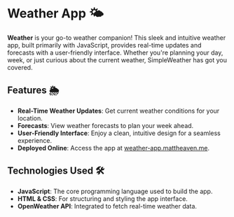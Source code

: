 # Weather App 🌤️

**Weather** is your go-to weather companion! This sleek and intuitive weather app, built primarily with JavaScript, provides real-time updates and forecasts with a user-friendly interface. Whether you're planning your day, week, or just curious about the current weather, SimpleWeather has got you covered.

## Features 🌦️

- **Real-Time Weather Updates**: Get current weather conditions for your location.
- **Forecasts**: View weather forecasts to plan your week ahead.
- **User-Friendly Interface**: Enjoy a clean, intuitive design for a seamless experience.
- **Deployed Online**: Access the app at [weather-app.mattheaven.me](http://weather-app.mattheaven.me).

## Technologies Used 🛠️

- **JavaScript**: The core programming language used to build the app.
- **HTML & CSS**: For structuring and styling the app interface.
- **OpenWeather API**: Integrated to fetch real-time weather data.
